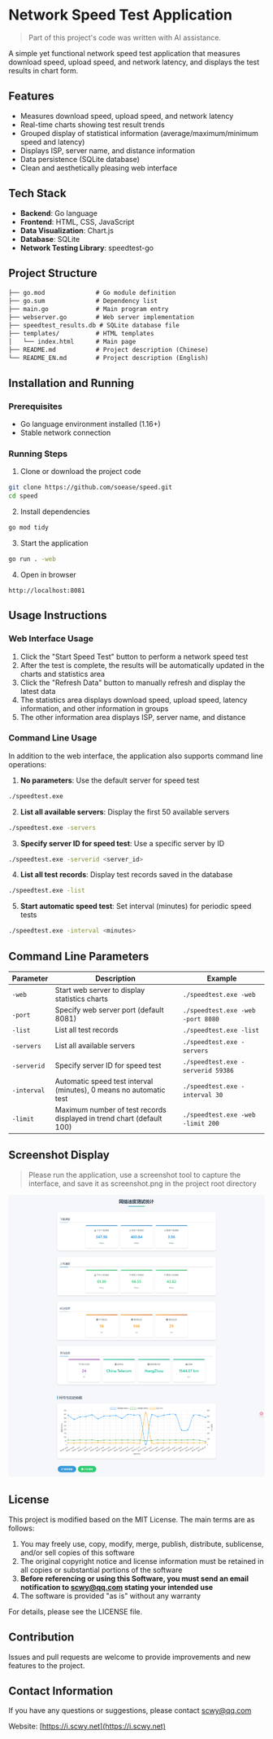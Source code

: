 # Network Speed Test Application

> Part of this project's code was written with AI assistance.

A simple yet functional network speed test application that measures download speed, upload speed, and network latency, and displays the test results in chart form.

## Features

- Measures download speed, upload speed, and network latency
- Real-time charts showing test result trends
- Grouped display of statistical information (average/maximum/minimum speed and latency)
- Displays ISP, server name, and distance information
- Data persistence (SQLite database)
- Clean and aesthetically pleasing web interface

## Tech Stack

- **Backend**: Go language
- **Frontend**: HTML, CSS, JavaScript
- **Data Visualization**: Chart.js
- **Database**: SQLite
- **Network Testing Library**: speedtest-go

## Project Structure

```
├── go.mod              # Go module definition
├── go.sum              # Dependency list
├── main.go             # Main program entry
├── webserver.go        # Web server implementation
├── speedtest_results.db # SQLite database file
├── templates/          # HTML templates
│   └── index.html      # Main page
├── README.md           # Project description (Chinese)
└── README_EN.md        # Project description (English)
```

## Installation and Running

### Prerequisites

- Go language environment installed (1.16+)
- Stable network connection

### Running Steps

1. Clone or download the project code

```bash
git clone https://github.com/soease/speed.git
cd speed
```

2. Install dependencies

```bash
go mod tidy
```

3. Start the application

```bash
go run . -web
```

4. Open in browser

```
http://localhost:8081
```

## Usage Instructions

### Web Interface Usage
1. Click the "Start Speed Test" button to perform a network speed test
2. After the test is complete, the results will be automatically updated in the charts and statistics area
3. Click the "Refresh Data" button to manually refresh and display the latest data
4. The statistics area displays download speed, upload speed, latency information, and other information in groups
5. The other information area displays ISP, server name, and distance

### Command Line Usage
In addition to the web interface, the application also supports command line operations:

1. **No parameters**: Use the default server for speed test
```bash
./speedtest.exe
```

2. **List all available servers**: Display the first 50 available servers
```bash
./speedtest.exe -servers
```

3. **Specify server ID for speed test**: Use a specific server by ID
```bash
./speedtest.exe -serverid <server_id>
```

4. **List all test records**: Display test records saved in the database
```bash
./speedtest.exe -list
```

5. **Start automatic speed test**: Set interval (minutes) for periodic speed tests
```bash
./speedtest.exe -interval <minutes>
```

## Command Line Parameters

| Parameter | Description | Example |
|-----------|-------------|---------|
| `-web` | Start web server to display statistics charts | `./speedtest.exe -web` |
| `-port` | Specify web server port (default 8081) | `./speedtest.exe -web -port 8080` |
| `-list` | List all test records | `./speedtest.exe -list` |
| `-servers` | List all available servers | `./speedtest.exe -servers` |
| `-serverid` | Specify server ID for speed test | `./speedtest.exe -serverid 59386` |
| `-interval` | Automatic speed test interval (minutes), 0 means no automatic test | `./speedtest.exe -interval 30` |
| `-limit` | Maximum number of test records displayed in trend chart (default 100) | `./speedtest.exe -web -limit 200` |

## Screenshot Display

> Please run the application, use a screenshot tool to capture the interface, and save it as screenshot.png in the project root directory

![Application Interface](screenshot.png)

## License

This project is modified based on the MIT License. The main terms are as follows:

1. You may freely use, copy, modify, merge, publish, distribute, sublicense, and/or sell copies of this software
2. The original copyright notice and license information must be retained in all copies or substantial portions of the software
3. **Before referencing or using this Software, you must send an email notification to [scwy@qq.com](mailto:scwy@qq.com) stating your intended use**
4. The software is provided "as is" without any warranty

For details, please see the LICENSE file.

## Contribution

Issues and pull requests are welcome to provide improvements and new features to the project.

## Contact Information

If you have any questions or suggestions, please contact [scwy@qq.com](mailto:scwy@qq.com)

Website: [https://i.scwy.net](https://i.scwy.net)